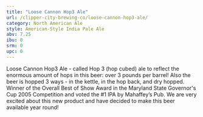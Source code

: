```yaml
---
title: "Loose Cannon Hop3 Ale"
url: /clipper-city-brewing-co/loose-cannon-hop3-ale/
category: North American Ale
style: American-Style India Pale Ale
abv: 7.25
ibu: 0
srm: 0
upc: 0
---
```

Loose Cannon Hop3 Ale - called Hop 3 (hop cubed) ale to reflect the enormous amount of hops in this beer: over 3 pounds per barrel! Also the beer is hopped 3 ways - in the kettle, in the hop back, and dry hopped. Winner of the Overall Best of Show Award in the Maryland State Governor's Cup 2005 Competition and voted the #1 IPA by Mahaffey’s Pub. We are very excited about this new product and have decided to make this beer available year round!
